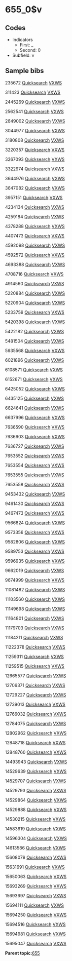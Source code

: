 # 655\_0$v

## Codes

-   Indicators
    -   First: \_
    -   Second: 0
-   Subfield: v

## Sample bibs

235672 [Quicksearch](https://search.library.yale.edu/catalog/235672) [VXWS](http://prodorbis.library.yale.edu:7014/vxws/GetHoldingsService?bibId=235672)

311423 [Quicksearch](https://search.library.yale.edu/catalog/311423) [VXWS](http://prodorbis.library.yale.edu:7014/vxws/GetHoldingsService?bibId=311423)

2445269 [Quicksearch](https://search.library.yale.edu/catalog/2445269) [VXWS](http://prodorbis.library.yale.edu:7014/vxws/GetHoldingsService?bibId=2445269)

2562541 [Quicksearch](https://search.library.yale.edu/catalog/2562541) [VXWS](http://prodorbis.library.yale.edu:7014/vxws/GetHoldingsService?bibId=2562541)

2649002 [Quicksearch](https://search.library.yale.edu/catalog/2649002) [VXWS](http://prodorbis.library.yale.edu:7014/vxws/GetHoldingsService?bibId=2649002)

3044977 [Quicksearch](https://search.library.yale.edu/catalog/3044977) [VXWS](http://prodorbis.library.yale.edu:7014/vxws/GetHoldingsService?bibId=3044977)

3180808 [Quicksearch](https://search.library.yale.edu/catalog/3180808) [VXWS](http://prodorbis.library.yale.edu:7014/vxws/GetHoldingsService?bibId=3180808)

3220357 [Quicksearch](https://search.library.yale.edu/catalog/3220357) [VXWS](http://prodorbis.library.yale.edu:7014/vxws/GetHoldingsService?bibId=3220357)

3267093 [Quicksearch](https://search.library.yale.edu/catalog/3267093) [VXWS](http://prodorbis.library.yale.edu:7014/vxws/GetHoldingsService?bibId=3267093)

3322974 [Quicksearch](https://search.library.yale.edu/catalog/3322974) [VXWS](http://prodorbis.library.yale.edu:7014/vxws/GetHoldingsService?bibId=3322974)

3644976 [Quicksearch](https://search.library.yale.edu/catalog/3644976) [VXWS](http://prodorbis.library.yale.edu:7014/vxws/GetHoldingsService?bibId=3644976)

3647082 [Quicksearch](https://search.library.yale.edu/catalog/3647082) [VXWS](http://prodorbis.library.yale.edu:7014/vxws/GetHoldingsService?bibId=3647082)

3957151 [Quicksearch](https://search.library.yale.edu/catalog/3957151) [VXWS](http://prodorbis.library.yale.edu:7014/vxws/GetHoldingsService?bibId=3957151)

4234134 [Quicksearch](https://search.library.yale.edu/catalog/4234134) [VXWS](http://prodorbis.library.yale.edu:7014/vxws/GetHoldingsService?bibId=4234134)

4259184 [Quicksearch](https://search.library.yale.edu/catalog/4259184) [VXWS](http://prodorbis.library.yale.edu:7014/vxws/GetHoldingsService?bibId=4259184)

4378288 [Quicksearch](https://search.library.yale.edu/catalog/4378288) [VXWS](http://prodorbis.library.yale.edu:7014/vxws/GetHoldingsService?bibId=4378288)

4407473 [Quicksearch](https://search.library.yale.edu/catalog/4407473) [VXWS](http://prodorbis.library.yale.edu:7014/vxws/GetHoldingsService?bibId=4407473)

4592098 [Quicksearch](https://search.library.yale.edu/catalog/4592098) [VXWS](http://prodorbis.library.yale.edu:7014/vxws/GetHoldingsService?bibId=4592098)

4592572 [Quicksearch](https://search.library.yale.edu/catalog/4592572) [VXWS](http://prodorbis.library.yale.edu:7014/vxws/GetHoldingsService?bibId=4592572)

4693388 [Quicksearch](https://search.library.yale.edu/catalog/4693388) [VXWS](http://prodorbis.library.yale.edu:7014/vxws/GetHoldingsService?bibId=4693388)

4708716 [Quicksearch](https://search.library.yale.edu/catalog/4708716) [VXWS](http://prodorbis.library.yale.edu:7014/vxws/GetHoldingsService?bibId=4708716)

4914560 [Quicksearch](https://search.library.yale.edu/catalog/4914560) [VXWS](http://prodorbis.library.yale.edu:7014/vxws/GetHoldingsService?bibId=4914560)

5220884 [Quicksearch](https://search.library.yale.edu/catalog/5220884) [VXWS](http://prodorbis.library.yale.edu:7014/vxws/GetHoldingsService?bibId=5220884)

5220904 [Quicksearch](https://search.library.yale.edu/catalog/5220904) [VXWS](http://prodorbis.library.yale.edu:7014/vxws/GetHoldingsService?bibId=5220904)

5233759 [Quicksearch](https://search.library.yale.edu/catalog/5233759) [VXWS](http://prodorbis.library.yale.edu:7014/vxws/GetHoldingsService?bibId=5233759)

5420398 [Quicksearch](https://search.library.yale.edu/catalog/5420398) [VXWS](http://prodorbis.library.yale.edu:7014/vxws/GetHoldingsService?bibId=5420398)

5422182 [Quicksearch](https://search.library.yale.edu/catalog/5422182) [VXWS](http://prodorbis.library.yale.edu:7014/vxws/GetHoldingsService?bibId=5422182)

5481504 [Quicksearch](https://search.library.yale.edu/catalog/5481504) [VXWS](http://prodorbis.library.yale.edu:7014/vxws/GetHoldingsService?bibId=5481504)

5635568 [Quicksearch](https://search.library.yale.edu/catalog/5635568) [VXWS](http://prodorbis.library.yale.edu:7014/vxws/GetHoldingsService?bibId=5635568)

6021896 [Quicksearch](https://search.library.yale.edu/catalog/6021896) [VXWS](http://prodorbis.library.yale.edu:7014/vxws/GetHoldingsService?bibId=6021896)

6108571 [Quicksearch](https://search.library.yale.edu/catalog/6108571) [VXWS](http://prodorbis.library.yale.edu:7014/vxws/GetHoldingsService?bibId=6108571)

6152671 [Quicksearch](https://search.library.yale.edu/catalog/6152671) [VXWS](http://prodorbis.library.yale.edu:7014/vxws/GetHoldingsService?bibId=6152671)

6425052 [Quicksearch](https://search.library.yale.edu/catalog/6425052) [VXWS](http://prodorbis.library.yale.edu:7014/vxws/GetHoldingsService?bibId=6425052)

6435125 [Quicksearch](https://search.library.yale.edu/catalog/6435125) [VXWS](http://prodorbis.library.yale.edu:7014/vxws/GetHoldingsService?bibId=6435125)

6624641 [Quicksearch](https://search.library.yale.edu/catalog/6624641) [VXWS](http://prodorbis.library.yale.edu:7014/vxws/GetHoldingsService?bibId=6624641)

6637996 [Quicksearch](https://search.library.yale.edu/catalog/6637996) [VXWS](http://prodorbis.library.yale.edu:7014/vxws/GetHoldingsService?bibId=6637996)

7636590 [Quicksearch](https://search.library.yale.edu/catalog/7636590) [VXWS](http://prodorbis.library.yale.edu:7014/vxws/GetHoldingsService?bibId=7636590)

7636603 [Quicksearch](https://search.library.yale.edu/catalog/7636603) [VXWS](http://prodorbis.library.yale.edu:7014/vxws/GetHoldingsService?bibId=7636603)

7636727 [Quicksearch](https://search.library.yale.edu/catalog/7636727) [VXWS](http://prodorbis.library.yale.edu:7014/vxws/GetHoldingsService?bibId=7636727)

7653552 [Quicksearch](https://search.library.yale.edu/catalog/7653552) [VXWS](http://prodorbis.library.yale.edu:7014/vxws/GetHoldingsService?bibId=7653552)

7653554 [Quicksearch](https://search.library.yale.edu/catalog/7653554) [VXWS](http://prodorbis.library.yale.edu:7014/vxws/GetHoldingsService?bibId=7653554)

7653555 [Quicksearch](https://search.library.yale.edu/catalog/7653555) [VXWS](http://prodorbis.library.yale.edu:7014/vxws/GetHoldingsService?bibId=7653555)

7653558 [Quicksearch](https://search.library.yale.edu/catalog/7653558) [VXWS](http://prodorbis.library.yale.edu:7014/vxws/GetHoldingsService?bibId=7653558)

9453432 [Quicksearch](https://search.library.yale.edu/catalog/9453432) [VXWS](http://prodorbis.library.yale.edu:7014/vxws/GetHoldingsService?bibId=9453432)

9461430 [Quicksearch](https://search.library.yale.edu/catalog/9461430) [VXWS](http://prodorbis.library.yale.edu:7014/vxws/GetHoldingsService?bibId=9461430)

9467473 [Quicksearch](https://search.library.yale.edu/catalog/9467473) [VXWS](http://prodorbis.library.yale.edu:7014/vxws/GetHoldingsService?bibId=9467473)

9566824 [Quicksearch](https://search.library.yale.edu/catalog/9566824) [VXWS](http://prodorbis.library.yale.edu:7014/vxws/GetHoldingsService?bibId=9566824)

9573356 [Quicksearch](https://search.library.yale.edu/catalog/9573356) [VXWS](http://prodorbis.library.yale.edu:7014/vxws/GetHoldingsService?bibId=9573356)

9582806 [Quicksearch](https://search.library.yale.edu/catalog/9582806) [VXWS](http://prodorbis.library.yale.edu:7014/vxws/GetHoldingsService?bibId=9582806)

9589753 [Quicksearch](https://search.library.yale.edu/catalog/9589753) [VXWS](http://prodorbis.library.yale.edu:7014/vxws/GetHoldingsService?bibId=9589753)

9596935 [Quicksearch](https://search.library.yale.edu/catalog/9596935) [VXWS](http://prodorbis.library.yale.edu:7014/vxws/GetHoldingsService?bibId=9596935)

9662019 [Quicksearch](https://search.library.yale.edu/catalog/9662019) [VXWS](http://prodorbis.library.yale.edu:7014/vxws/GetHoldingsService?bibId=9662019)

9674999 [Quicksearch](https://search.library.yale.edu/catalog/9674999) [VXWS](http://prodorbis.library.yale.edu:7014/vxws/GetHoldingsService?bibId=9674999)

11081482 [Quicksearch](https://search.library.yale.edu/catalog/11081482) [VXWS](http://prodorbis.library.yale.edu:7014/vxws/GetHoldingsService?bibId=11081482)

11103560 [Quicksearch](https://search.library.yale.edu/catalog/11103560) [VXWS](http://prodorbis.library.yale.edu:7014/vxws/GetHoldingsService?bibId=11103560)

11149698 [Quicksearch](https://search.library.yale.edu/catalog/11149698) [VXWS](http://prodorbis.library.yale.edu:7014/vxws/GetHoldingsService?bibId=11149698)

11164801 [Quicksearch](https://search.library.yale.edu/catalog/11164801) [VXWS](http://prodorbis.library.yale.edu:7014/vxws/GetHoldingsService?bibId=11164801)

11179703 [Quicksearch](https://search.library.yale.edu/catalog/11179703) [VXWS](http://prodorbis.library.yale.edu:7014/vxws/GetHoldingsService?bibId=11179703)

11184211 [Quicksearch](https://search.library.yale.edu/catalog/11184211) [VXWS](http://prodorbis.library.yale.edu:7014/vxws/GetHoldingsService?bibId=11184211)

11222378 [Quicksearch](https://search.library.yale.edu/catalog/11222378) [VXWS](http://prodorbis.library.yale.edu:7014/vxws/GetHoldingsService?bibId=11222378)

11259311 [Quicksearch](https://search.library.yale.edu/catalog/11259311) [VXWS](http://prodorbis.library.yale.edu:7014/vxws/GetHoldingsService?bibId=11259311)

11259515 [Quicksearch](https://search.library.yale.edu/catalog/11259515) [VXWS](http://prodorbis.library.yale.edu:7014/vxws/GetHoldingsService?bibId=11259515)

12665577 [Quicksearch](https://search.library.yale.edu/catalog/12665577) [VXWS](http://prodorbis.library.yale.edu:7014/vxws/GetHoldingsService?bibId=12665577)

12706371 [Quicksearch](https://search.library.yale.edu/catalog/12706371) [VXWS](http://prodorbis.library.yale.edu:7014/vxws/GetHoldingsService?bibId=12706371)

12729227 [Quicksearch](https://search.library.yale.edu/catalog/12729227) [VXWS](http://prodorbis.library.yale.edu:7014/vxws/GetHoldingsService?bibId=12729227)

12739013 [Quicksearch](https://search.library.yale.edu/catalog/12739013) [VXWS](http://prodorbis.library.yale.edu:7014/vxws/GetHoldingsService?bibId=12739013)

12766032 [Quicksearch](https://search.library.yale.edu/catalog/12766032) [VXWS](http://prodorbis.library.yale.edu:7014/vxws/GetHoldingsService?bibId=12766032)

12784075 [Quicksearch](https://search.library.yale.edu/catalog/12784075) [VXWS](http://prodorbis.library.yale.edu:7014/vxws/GetHoldingsService?bibId=12784075)

12802962 [Quicksearch](https://search.library.yale.edu/catalog/12802962) [VXWS](http://prodorbis.library.yale.edu:7014/vxws/GetHoldingsService?bibId=12802962)

12848718 [Quicksearch](https://search.library.yale.edu/catalog/12848718) [VXWS](http://prodorbis.library.yale.edu:7014/vxws/GetHoldingsService?bibId=12848718)

12848760 [Quicksearch](https://search.library.yale.edu/catalog/12848760) [VXWS](http://prodorbis.library.yale.edu:7014/vxws/GetHoldingsService?bibId=12848760)

14493943 [Quicksearch](https://search.library.yale.edu/catalog/14493943) [VXWS](http://prodorbis.library.yale.edu:7014/vxws/GetHoldingsService?bibId=14493943)

14529639 [Quicksearch](https://search.library.yale.edu/catalog/14529639) [VXWS](http://prodorbis.library.yale.edu:7014/vxws/GetHoldingsService?bibId=14529639)

14529707 [Quicksearch](https://search.library.yale.edu/catalog/14529707) [VXWS](http://prodorbis.library.yale.edu:7014/vxws/GetHoldingsService?bibId=14529707)

14529793 [Quicksearch](https://search.library.yale.edu/catalog/14529793) [VXWS](http://prodorbis.library.yale.edu:7014/vxws/GetHoldingsService?bibId=14529793)

14529864 [Quicksearch](https://search.library.yale.edu/catalog/14529864) [VXWS](http://prodorbis.library.yale.edu:7014/vxws/GetHoldingsService?bibId=14529864)

14529888 [Quicksearch](https://search.library.yale.edu/catalog/14529888) [VXWS](http://prodorbis.library.yale.edu:7014/vxws/GetHoldingsService?bibId=14529888)

14530215 [Quicksearch](https://search.library.yale.edu/catalog/14530215) [VXWS](http://prodorbis.library.yale.edu:7014/vxws/GetHoldingsService?bibId=14530215)

14583619 [Quicksearch](https://search.library.yale.edu/catalog/14583619) [VXWS](http://prodorbis.library.yale.edu:7014/vxws/GetHoldingsService?bibId=14583619)

14596304 [Quicksearch](https://search.library.yale.edu/catalog/14596304) [VXWS](http://prodorbis.library.yale.edu:7014/vxws/GetHoldingsService?bibId=14596304)

14613586 [Quicksearch](https://search.library.yale.edu/catalog/14613586) [VXWS](http://prodorbis.library.yale.edu:7014/vxws/GetHoldingsService?bibId=14613586)

15608079 [Quicksearch](https://search.library.yale.edu/catalog/15608079) [VXWS](http://prodorbis.library.yale.edu:7014/vxws/GetHoldingsService?bibId=15608079)

15631691 [Quicksearch](https://search.library.yale.edu/catalog/15631691) [VXWS](http://prodorbis.library.yale.edu:7014/vxws/GetHoldingsService?bibId=15631691)

15650063 [Quicksearch](https://search.library.yale.edu/catalog/15650063) [VXWS](http://prodorbis.library.yale.edu:7014/vxws/GetHoldingsService?bibId=15650063)

15693269 [Quicksearch](https://search.library.yale.edu/catalog/15693269) [VXWS](http://prodorbis.library.yale.edu:7014/vxws/GetHoldingsService?bibId=15693269)

15693697 [Quicksearch](https://search.library.yale.edu/catalog/15693697) [VXWS](http://prodorbis.library.yale.edu:7014/vxws/GetHoldingsService?bibId=15693697)

15694111 [Quicksearch](https://search.library.yale.edu/catalog/15694111) [VXWS](http://prodorbis.library.yale.edu:7014/vxws/GetHoldingsService?bibId=15694111)

15694250 [Quicksearch](https://search.library.yale.edu/catalog/15694250) [VXWS](http://prodorbis.library.yale.edu:7014/vxws/GetHoldingsService?bibId=15694250)

15694516 [Quicksearch](https://search.library.yale.edu/catalog/15694516) [VXWS](http://prodorbis.library.yale.edu:7014/vxws/GetHoldingsService?bibId=15694516)

15694981 [Quicksearch](https://search.library.yale.edu/catalog/15694981) [VXWS](http://prodorbis.library.yale.edu:7014/vxws/GetHoldingsService?bibId=15694981)

15695047 [Quicksearch](https://search.library.yale.edu/catalog/15695047) [VXWS](http://prodorbis.library.yale.edu:7014/vxws/GetHoldingsService?bibId=15695047)

**Parent topic:**[655](../../tags/655/655.md)

